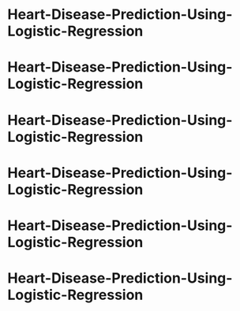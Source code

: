 # Heart-Disease-Prediction-Using-Logistic-Regression
# Heart-Disease-Prediction-Using-Logistic-Regression
# Heart-Disease-Prediction-Using-Logistic-Regression
# Heart-Disease-Prediction-Using-Logistic-Regression
# Heart-Disease-Prediction-Using-Logistic-Regression
# Heart-Disease-Prediction-Using-Logistic-Regression
